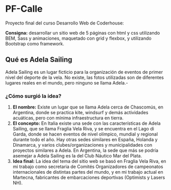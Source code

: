 # PF-Calle
Proyecto final del curso Desarrollo Web de Coderhouse:  

**Consigna:** desarrollar un sitio web de 5 páginas con html y css utilizando BEM, Sass y animaciones, maquetado con grid y flexbox, y utilizando Bootstrap como framework.
## Qué es Adela Sailing
Adela Sailing es un lugar ficticio para la organización de eventos de primer nivel del deporte de la vela. No existe, las fotos utilizadas son de diferentes lugares reales en el mundo, pero ninguno se llama Adela.-  
### ¿Cómo surgió la idea?
1) **El nombre:**
   Existe un lugar que se llama Adela cerca de Chascomús, en Argentina, donde se practica kite, windsurf y demás actividades acuáticas, pero con mínima infraestructura en tierra.
2) **El concepto:**
   En Italia existe una sede con las características de Adela Sailing, que se llama Fraglia Vela Riva, y se encuentra en el Lago di Garda, donde se hacen eventos de nivel olímpico, mundial y regional durante todo el año. Hay otras sedes similares en España, Holanda y Dinamarca, y varios clubes/organizaciones y municipalidades con proyectos similares a Adela. En Argentina, la sede que más se podría asemejar a Adela Sailing es la del Club Náutico Mar del Plata.
3) **Idea final:**
   La idea del tema del sitio web se basó en Fraglia Vela Riva, en mi trabajo como secretaria de Comités Organizadores de campeonatos internacionales de distintas partes del mundo, y en mi trabajo actual en Martecna, fabricantes de embarcaciones deportivas (Optimists y Lasers NH).

